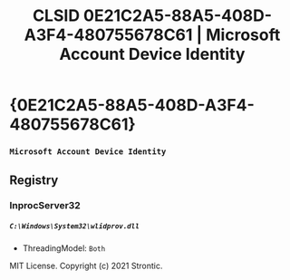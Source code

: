 ﻿---
title: "CLSID 0E21C2A5-88A5-408D-A3F4-480755678C61 | Microsoft Account Device Identity"
excerpt: What is COM-Object CLSID 0E21C2A5-88A5-408D-A3F4-480755678C61?
---

# {0E21C2A5-88A5-408D-A3F4-480755678C61}

### `Microsoft Account Device Identity`

## Registry


### InprocServer32

##### `C:\Windows\System32\wlidprov.dll`
* ThreadingModel: `Both`

MIT License. Copyright (c) 2021 Strontic.


